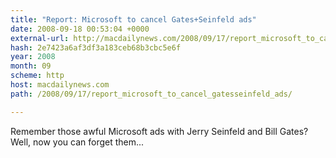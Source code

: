 ```yaml
---
title: "Report: Microsoft to cancel Gates+Seinfeld ads"
date: 2008-09-18 00:53:04 +0000
external-url: http://macdailynews.com/2008/09/17/report_microsoft_to_cancel_gatesseinfeld_ads/
hash: 2e7423a6af3df3a183ceb68b3cbc5e6f
year: 2008
month: 09
scheme: http
host: macdailynews.com
path: /2008/09/17/report_microsoft_to_cancel_gatesseinfeld_ads/

---
```


Remember those awful Microsoft ads with Jerry Seinfeld and Bill Gates? Well, now you can forget them... 






